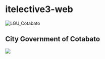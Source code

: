 # itelective3-web

![LGU_Cotabato](https://user-images.githubusercontent.com/107229394/209252585-ac3c7a21-9bc3-42d8-890d-c842e3043042.jpg) 
## City Government of Cotabato

<img src="https://user-images.githubusercontent.com/107229394/209252585-ac3c7a21-9bc3-42d8-890d-c842e3043042.jpg">
